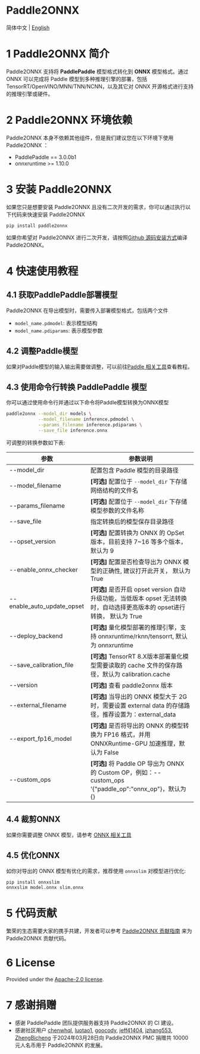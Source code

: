 # Paddle2ONNX

简体中文 | [English](README_en.md)

# 1 Paddle2ONNX 简介

Paddle2ONNX 支持将 **PaddlePaddle** 模型格式转化到 **ONNX** 模型格式。通过 ONNX 可以完成将 Paddle 模型到多种推理引擎的部署，包括 TensorRT/OpenVINO/MNN/TNN/NCNN，以及其它对 ONNX 开源格式进行支持的推理引擎或硬件。

# 2 Paddle2ONNX 环境依赖

Paddle2ONNX 本身不依赖其他组件，但是我们建议您在以下环境下使用 Paddle2ONNX ：

- PaddlePaddle == 3.0.0b1
- onnxruntime >= 1.10.0

# 3 安装 Paddle2ONNX

如果您只是想要安装 Paddle2ONNX 且没有二次开发的需求，你可以通过执行以下代码来快速安装 Paddle2ONNX

```
pip install paddle2onnx
```

如果你希望对 Paddle2ONNX 进行二次开发，请按照[Github 源码安装方式](docs/zh/compile_local.md)编译Paddle2ONNX。

# 4 快速使用教程

## 4.1 获取PaddlePaddle部署模型

Paddle2ONNX 在导出模型时，需要传入部署模型格式，包括两个文件

- `model_name.pdmodel`: 表示模型结构
- `model_name.pdiparams`: 表示模型参数

## 4.2 调整Paddle模型

如果对Paddle模型的输入输出需要做调整，可以前往[Paddle 相关工具](./tools/paddle/README.md)查看教程。

## 4.3 使用命令行转换 PaddlePaddle 模型

你可以通过使用命令行并通过以下命令将Paddle模型转换为ONNX模型

```bash
paddle2onnx --model_dir models \
            --model_filename inference.pdmodel \
            --params_filename inference.pdiparams \
            --save_file inference.onnx
```

可调整的转换参数如下表:

| 参数                         | 参数说明                                                                                                            |
|----------------------------|-----------------------------------------------------------------------------------------------------------------|
| --model_dir                | 配置包含 Paddle 模型的目录路径                                                                                             |
| --model_filename           | **[可选]** 配置位于 `--model_dir` 下存储网络结构的文件名                                                                         |
| --params_filename          | **[可选]** 配置位于 `--model_dir` 下存储模型参数的文件名称                                                                        |
| --save_file                | 指定转换后的模型保存目录路径                                                                                                  |
| --opset_version            | **[可选]** 配置转换为 ONNX 的 OpSet 版本，目前支持 7~16 等多个版本，默认为 9                                                            |
| --enable_onnx_checker      | **[可选]**  配置是否检查导出为 ONNX 模型的正确性, 建议打开此开关， 默认为 True                                                             |
| --enable_auto_update_opset | **[可选]**  是否开启 opset version 自动升级功能，当低版本 opset 无法转换时，自动选择更高版本的 opset进行转换， 默认为 True                              |
| --deploy_backend           | **[可选]** 量化模型部署的推理引擎，支持 onnxruntime/rknn/tensorrt, 默认为 onnxruntime |
| --save_calibration_file    | **[可选]** TensorRT 8.X版本部署量化模型需要读取的 cache 文件的保存路径，默认为 calibration.cache                                          |
| --version                  | **[可选]** 查看 paddle2onnx 版本                                                                                      |
| --external_filename        | **[可选]** 当导出的 ONNX 模型大于 2G 时，需要设置 external data 的存储路径，推荐设置为：external_data                                       |
| --export_fp16_model        | **[可选]** 是否将导出的 ONNX 的模型转换为 FP16 格式，并用 ONNXRuntime-GPU 加速推理，默认为 False                                           |
| --custom_ops               | **[可选]** 将 Paddle OP 导出为 ONNX 的 Custom OP，例如：--custom_ops '{"paddle_op":"onnx_op"}，默认为 {}                       |


## 4.4 裁剪ONNX

如果你需要调整 ONNX 模型，请参考 [ONNX 相关工具](./tools/onnx/README.md)

## 4.5 优化ONNX

如你对导出的 ONNX 模型有优化的需求，推荐使用 `onnxslim` 对模型进行优化:

```bash
pip install onnxslim
onnxslim model.onnx slim.onnx
```

# 5 代码贡献

繁荣的生态需要大家的携手共建，开发者可以参考 [Paddle2ONNX 贡献指南](./docs/zh/Paddle2ONNX_Development_Guide.md) 来为 Paddle2ONNX 贡献代码。

# 6 License

Provided under the [Apache-2.0 license](https://github.com/PaddlePaddle/paddle-onnx/blob/develop/LICENSE).

# 7 感谢捐赠

* 感谢 PaddlePaddle 团队提供服务器支持 Paddle2ONNX 的 CI 建设。
* 感谢社区用户 [chenwhql](https://github.com/chenwhql), [luotao1](https://github.com/luotao1), [goocody](https://github.com/goocody), [jeff41404](https://github.com/jeff41404), [jzhang553](https://github.com/jzhang533), [ZhengBicheng](https://github.com/ZhengBicheng) 于2024年03月28日向 Paddle2ONNX PMC 捐赠共 10000 元人名币用于 Paddle2ONNX 的发展。
